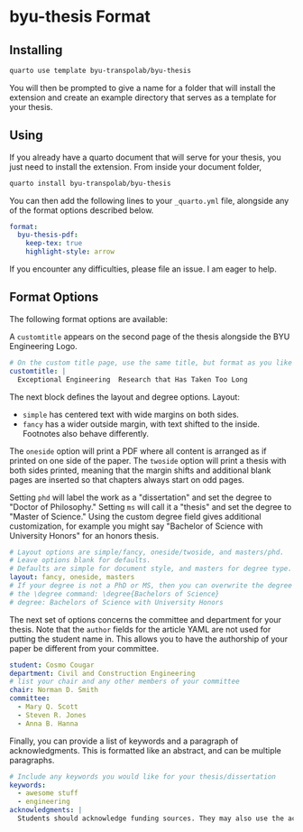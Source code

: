 # byu-thesis Format

## Installing

```bash
quarto use template byu-transpolab/byu-thesis
```
You will then be prompted to give a name for a folder that 
will install the extension and create an example directory that serves 
as a template for your thesis.

## Using

If you already have a quarto document that will serve for your thesis, you 
just need to install the extension. From inside your document folder,

```bash
quarto install byu-transpolab/byu-thesis
```

You can then add the following lines to your `_quarto.yml` file,
alongside any of the format options described below.

```yaml
format:
  byu-thesis-pdf:
    keep-tex: true
    highlight-style: arrow
```

If you encounter any difficulties, please file an issue. I am eager to help.

## Format Options

The following format options are available:

A `customtitle` appears on the second page of the thesis alongside the BYU
Engineering Logo.

```yaml
# On the custom title page, use the same title, but format as you like
customtitle: |
  Exceptional Engineering  Research that Has Taken Too Long
```

The next block defines the layout and degree options. Layout:
  - `simple` has centered text with wide margins on both sides.
  - `fancy` has a wider outside margin, with text shifted to the inside. 
  Footnotes also behave differently.

The `oneside` option will print a PDF where all content is arranged as if printed
on one side of the paper. The `twoside` option will print a thesis with both sides
printed, meaning that the margin shifts and additional blank pages are inserted
so that chapters always start on odd pages. 

Setting `phd` will label the work as a "dissertation" and set the degree to
"Doctor of Philosophy." Setting `ms` will call it a "thesis" and set the degree
to "Master of Science." Using the custom degree field gives additional
customization, for example you might say "Bachelor of Science with University
Honors" for an honors thesis.

```yaml
# Layout options are simple/fancy, oneside/twoside, and masters/phd.
# Leave options blank for defaults.
# Defaults are simple for document style, and masters for degree type.
layout: fancy, oneside, masters
# If your degree is not a PhD or MS, then you can overwrite the degree using 
# the \degree command: \degree{Bachelors of Science}
# degree: Bachelors of Science with University Honors
```

The next set of options concerns the committee and department for your thesis. Note that the `author` fields for the article YAML are not used for putting the student name in. This allows you to have the authorship of your paper be different from your committee.

```yaml
student: Cosmo Cougar
department: Civil and Construction Engineering
# list your chair and any other members of your committee
chair: Norman D. Smith
committee:
  - Mary Q. Scott
  - Steven R. Jones
  - Anna B. Hanna
```

Finally, you can provide a list of keywords and a paragraph of acknowledgments.
This is formatted like an abstract, and can be multiple paragraphs.

```yaml
# Include any keywords you would like for your thesis/dissertation
keywords: 
  - awesome stuff
  - engineering
acknowledgments: | 
  Students should acknowledge funding sources. They may also use the acknowledgment page to express appreciation for the committee members, friends or family who provided support or aided the research, writing or technical aspects of the thesis/dissertation. Acknowledgments should be simple and in good taste.
``` 


